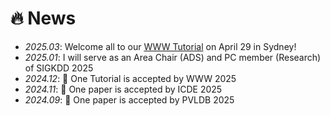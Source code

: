 # 🔥 News
- *2025.03*: Welcome all to our [WWW Tutorial](https://human-mobility.github.io/) on April 29 in Sydney!
- *2025.01*: I will serve as an Area Chair (ADS) and PC member (Research) of SIGKDD 2025
- *2024.12*: 🎉 One Tutorial is accepted by WWW 2025
- *2024.11*: 🎉 One paper is accepted by ICDE 2025
- *2024.09*: 🎉 One paper is accepted by PVLDB 2025
